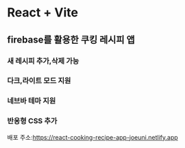 # React + Vite

## firebase를 활용한 쿠킹 레시피 앱

### 새 레시피 추가,삭제 가능

### 다크,라이트 모드 지원

### 네브바 테마 지원

### 반응형 CSS 추가

배포 주소:https://react-cooking-recipe-app-joeuni.netlify.app
